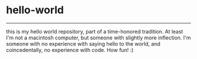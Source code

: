 # hello-world
---
this is my hello world repository, part of a time-honored tradition. At least I'm not a macintosh computer, but someone with slightly more inflection. 
I'm someone with no experience with saying hello to the world, and coincedentally, no experience with code. How fun! :)
